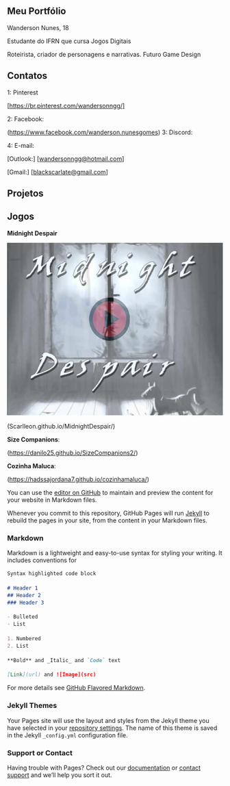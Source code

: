 ## Meu Portfólio
Wanderson Nunes, 18

Estudante do IFRN que cursa Jogos Digitais

Roteirista, criador de personagens e narrativas. Futuro Game Design

## Contatos 
1: Pinterest

[https://br.pinterest.com/wandersonngg/]

2: Facebook:

(https://www.facebook.com/wanderson.nunesgomes)
3: Discord:

4: E-mail:

[Outlook:] [wandersonngg@hotmail.com]

[Gmail:] [blackscarlate@gmail.com]

## Projetos

## Jogos

**Midnight Despair**

![imagem](md.png)

(Scarlleon.github.io/MidnightDespair/)

**Size Companions**:

(https://danilo25.github.io/SizeCompanions2/)

**Cozinha Maluca**:

(https://hadssajordana7.github.io/cozinhamaluca/)


You can use the [editor on GitHub](https://github.com/Scarlleon/Scarlleon.github.io/edit/master/README.md) to maintain and preview the content for your website in Markdown files.

Whenever you commit to this repository, GitHub Pages will run [Jekyll](https://jekyllrb.com/) to rebuild the pages in your site, from the content in your Markdown files.

### Markdown

Markdown is a lightweight and easy-to-use syntax for styling your writing. It includes conventions for

```markdown
Syntax highlighted code block

# Header 1
## Header 2
### Header 3

- Bulleted
- List

1. Numbered
2. List

**Bold** and _Italic_ and `Code` text

[Link](url) and ![Image](src)
```

For more details see [GitHub Flavored Markdown](https://guides.github.com/features/mastering-markdown/).

### Jekyll Themes

Your Pages site will use the layout and styles from the Jekyll theme you have selected in your [repository settings](https://github.com/Scarlleon/Scarlleon.github.io/settings). The name of this theme is saved in the Jekyll `_config.yml` configuration file.

### Support or Contact

Having trouble with Pages? Check out our [documentation](https://help.github.com/categories/github-pages-basics/) or [contact support](https://github.com/contact) and we’ll help you sort it out.

